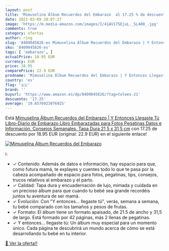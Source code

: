 ```yaml
---
layout: post
title: 'Mimuselina Álbum Recuerdos del Embarazo  al 17.25 % de descuento'
date: 2021-03-09 20:07:27
image: 'https://m.media-amazon.com/images/I/41AV175EjuL._SL400_.jpg'
comments: true
category: ofertas
author: ring
slug: '8409045826-es Mimuselina Álbum Recuerdos del Embarazo | Y Entonces...'
sku: '8409045826-es'
tags: [ 'embarazo', ]
actualPrice: 18.95 EUR
currency: EUR
price: 18.95
comparePrice: 22.9 EUR
prodname: 'Mimuselina Álbum Recuerdos del Embarazo | Y Entonces Llegaste Tú  Libro-Diario de Embarazo  Libro Embarazadas para Fotos  Pegatinas  Datos e Información. Consejos Semanales. Tapa Dura  21 5 x 31 5 cm'
country: 'es'
flag: '🇪🇸'
brand: ''
buyurl: 'https://www.amazon.es/dp/8409045826/?tag=tolees-21'
descuento: '17.25'
average: '19.8576923076925'
---
```


Está [Mimuselina Álbum Recuerdos del Embarazo | Y Entonces Llegaste Tú  Libro-Diario de Embarazo  Libro Embarazadas para Fotos  Pegatinas  Datos e Información. Consejos Semanales. Tapa Dura  21 5 x 31 5 cm](https://www.amazon.es/dp/8409045826/?tag=tolees-21) con 17.25 de descuento por 18.95 EUR (original: 22.9 EUR) en el siguiente enlace!

[![Mimuselina Álbum Recuerdos del Embarazo ](https://m.media-amazon.com/images/I/41AV175EjuL._SL400_.jpg)](https://www.amazon.es/dp/8409045826/?tag=tolees-21)

ℹ️:

- ✓ Contenido: Además de datos e información, hay espacio para que, como futura mamá, te explayes y cuentes todo lo que te pasa por la cabeza acompañado de espacio para fotos, pegatinas, tips, consejos, trucos relativos al embarazo y el parto.
- ✓ Calidad: Tapa dura y encuadernación de lujo, mimada y cuidada en un precioso álbum para que cuando tu bebé sea grande recordéis juntos tu aventura de ser mamá.
- ✓ Evolución: Con "Y entonces... llegaste tú", verás, semana a semana, tu bebé comparado con los tamaños y pesos de frutas.
- ✓ Formato: El álbum tiene un formato apaisado, de 21.5 de ancho y 31,5 de largo. Está formado por 42 páginas, más 2 llenas de pegatinas.
- ✓ Y entonces... llegaste tú: Un álbum muy especial para un momento único. Cada página te descubrirá un mundo acerca de cómo se está desarrollando tu bebé en tu interior.

[🛒 Ver la oferta!!](https://www.amazon.es/dp/8409045826/?tag=tolees-21)
